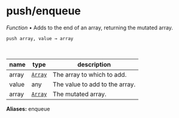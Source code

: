 # push/enqueue

_Function_ &bull; Adds to the end of an array, returning the mutated array.

<pre><code>push array, value &rarr; array</code></pre>
<br>

| name | type | description |
|------|------|-------------|
|array|[`Array`][array]|The array to which to add.|
|value|any|The value to add to the array.|
|array|[`Array`][array]|The mutated array.|

**Aliases:**
enqueue


[array]: https://developer.mozilla.org/en-US/docs/Web/JavaScript/Reference/Global_Objects/Array